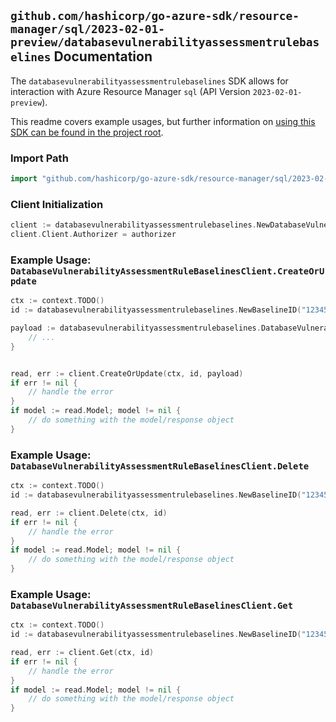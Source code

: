 
## `github.com/hashicorp/go-azure-sdk/resource-manager/sql/2023-02-01-preview/databasevulnerabilityassessmentrulebaselines` Documentation

The `databasevulnerabilityassessmentrulebaselines` SDK allows for interaction with Azure Resource Manager `sql` (API Version `2023-02-01-preview`).

This readme covers example usages, but further information on [using this SDK can be found in the project root](https://github.com/hashicorp/go-azure-sdk/tree/main/docs).

### Import Path

```go
import "github.com/hashicorp/go-azure-sdk/resource-manager/sql/2023-02-01-preview/databasevulnerabilityassessmentrulebaselines"
```


### Client Initialization

```go
client := databasevulnerabilityassessmentrulebaselines.NewDatabaseVulnerabilityAssessmentRuleBaselinesClientWithBaseURI("https://management.azure.com")
client.Client.Authorizer = authorizer
```


### Example Usage: `DatabaseVulnerabilityAssessmentRuleBaselinesClient.CreateOrUpdate`

```go
ctx := context.TODO()
id := databasevulnerabilityassessmentrulebaselines.NewBaselineID("12345678-1234-9876-4563-123456789012", "example-resource-group", "serverName", "databaseName", "ruleId", "default")

payload := databasevulnerabilityassessmentrulebaselines.DatabaseVulnerabilityAssessmentRuleBaseline{
	// ...
}


read, err := client.CreateOrUpdate(ctx, id, payload)
if err != nil {
	// handle the error
}
if model := read.Model; model != nil {
	// do something with the model/response object
}
```


### Example Usage: `DatabaseVulnerabilityAssessmentRuleBaselinesClient.Delete`

```go
ctx := context.TODO()
id := databasevulnerabilityassessmentrulebaselines.NewBaselineID("12345678-1234-9876-4563-123456789012", "example-resource-group", "serverName", "databaseName", "ruleId", "default")

read, err := client.Delete(ctx, id)
if err != nil {
	// handle the error
}
if model := read.Model; model != nil {
	// do something with the model/response object
}
```


### Example Usage: `DatabaseVulnerabilityAssessmentRuleBaselinesClient.Get`

```go
ctx := context.TODO()
id := databasevulnerabilityassessmentrulebaselines.NewBaselineID("12345678-1234-9876-4563-123456789012", "example-resource-group", "serverName", "databaseName", "ruleId", "default")

read, err := client.Get(ctx, id)
if err != nil {
	// handle the error
}
if model := read.Model; model != nil {
	// do something with the model/response object
}
```
